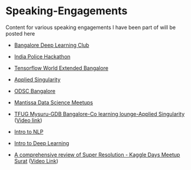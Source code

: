 # Speaking-Engagements

Content for various speaking engagements I have been part of will be posted here

- [Bangalore Deep Learning Club](https://www.meetup.com/Bangalore-Deep-Learning-Club/events/265446520/)

- [India Police Hackathon](https://ksp.gov.in/hackathon/)

- [Tensorflow World Extended Bangalore](https://www.eventbrite.com/e/tensorflow-world-extended-bangalore-tickets-82022901707)

- [Applied Singularity](https://www.meetup.com/AppliedSingularity/events/266996091/)

- [ODSC Bangalore](https://www.meetup.com/Bengaluru-Data-Science-ODSC/events/266940892/)

- [Mantissa Data Science Meetups](http://mantissadatascience.mystrikingly.com/)

- [TFUG Mysuru-GDB Bangalore-Co learning lounge-Applied Singularity](https://www.meetup.com/en-AU/TFUG-Mysuru/events/270433421/) ([Video link](https://www.youtube.com/watch?v=A7KlDeAn8Iw))

- [Intro to NLP](https://www.boardinfinity.com/webinars/introduction-to-natural-language-processing)

- [Intro to Deep Learning](https://www.boardinfinity.com/webinars/introduction-to-deep-learning)

- [A comprehensive review of Super Resolution - Kaggle Days Meetup Surat](https://www.linkedin.com/company/e-meetups/) ([Video Link](https://www.youtube.com/watch?v=GrffeA85fcc))
